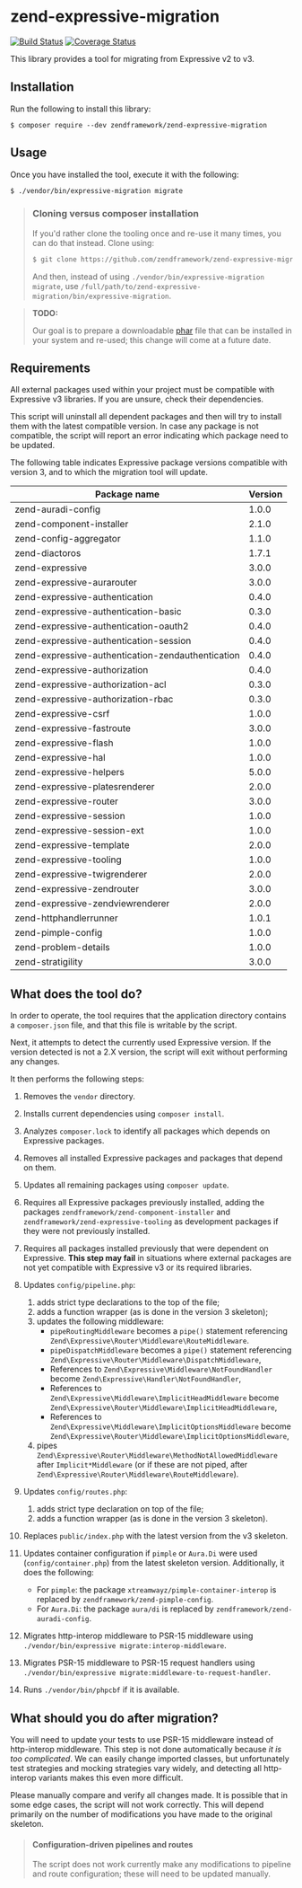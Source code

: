 # zend-expressive-migration

[![Build Status](https://secure.travis-ci.org/zendframework/zend-expressive-migration.svg?branch=master)](https://secure.travis-ci.org/zendframework/zend-expressive-migration)
[![Coverage Status](https://coveralls.io/repos/github/zendframework/zend-expressive-migration/badge.svg?branch=master)](https://coveralls.io/github/zendframework/zend-expressive-migration?branch=master)

This library provides a tool for migrating from Expressive v2 to v3.

## Installation

Run the following to install this library:

```console
$ composer require --dev zendframework/zend-expressive-migration
```

## Usage

Once you have installed the tool, execute it with the following:

```bash
$ ./vendor/bin/expressive-migration migrate
```

> ### Cloning versus composer installation
>
> If you'd rather clone the tooling once and re-use it many times, you can do
> that instead. Clone using:
>
> ```bash
> $ git clone https://github.com/zendframework/zend-expressive-migration
> ```
>
> And then, instead of using `./vendor/bin/expressive-migration migrate`, use
> `/full/path/to/zend-expressive-migration/bin/expressive-migration`.

> **TODO:**
>
> Our goal is to prepare a downloadable [phar](http://php.net/phar) file that
> can be installed in your system and re-used; this change will come at a future
> date.

## Requirements

All external packages used within your project must be compatible with
Expressive v3 libraries. If you are unsure, check their dependencies.

This script will uninstall all dependent packages and then will try to install
them with the latest compatible version. In case any package is not compatible,
the script will report an error indicating which package need to be updated.

The following table indicates Expressive package versions compatible with
version 3, and to which the migration tool will update.

| Package name                                      | Version |
| ------------------------------------------------- | ------- |
| zend-auradi-config                                | 1.0.0   |
| zend-component-installer                          | 2.1.0   |
| zend-config-aggregator                            | 1.1.0   |
| zend-diactoros                                    | 1.7.1   |
| zend-expressive                                   | 3.0.0   |
| zend-expressive-aurarouter                        | 3.0.0   |
| zend-expressive-authentication                    | 0.4.0   |
| zend-expressive-authentication-basic              | 0.3.0   |
| zend-expressive-authentication-oauth2             | 0.4.0   |
| zend-expressive-authentication-session            | 0.4.0   |
| zend-expressive-authentication-zendauthentication | 0.4.0   |
| zend-expressive-authorization                     | 0.4.0   |
| zend-expressive-authorization-acl                 | 0.3.0   |
| zend-expressive-authorization-rbac                | 0.3.0   |
| zend-expressive-csrf                              | 1.0.0   |
| zend-expressive-fastroute                         | 3.0.0   |
| zend-expressive-flash                             | 1.0.0   |
| zend-expressive-hal                               | 1.0.0   |
| zend-expressive-helpers                           | 5.0.0   |
| zend-expressive-platesrenderer                    | 2.0.0   |
| zend-expressive-router                            | 3.0.0   |
| zend-expressive-session                           | 1.0.0   |
| zend-expressive-session-ext                       | 1.0.0   |
| zend-expressive-template                          | 2.0.0   |
| zend-expressive-tooling                           | 1.0.0   |
| zend-expressive-twigrenderer                      | 2.0.0   |
| zend-expressive-zendrouter                        | 3.0.0   |
| zend-expressive-zendviewrenderer                  | 2.0.0   |
| zend-httphandlerrunner                            | 1.0.1   |
| zend-pimple-config                                | 1.0.0   |
| zend-problem-details                              | 1.0.0   |
| zend-stratigility                                 | 3.0.0   |


## What does the tool do?

In order to operate, the tool requires that the application directory contains a
`composer.json` file, and that this file is writable by the script.

Next, it attempts to detect the currently used Expressive version. If the
version detected is not a 2.X version, the script will exit without performing
any changes.

It then performs the following steps:

1. Removes the `vendor` directory.

2. Installs current dependencies using `composer install`.

3. Analyzes `composer.lock` to identify all packages which depends on Expressive packages.

4. Removes all installed Expressive packages and packages that depend on them.

5. Updates all remaining packages using `composer update`.

6. Requires all Expressive packages previously installed, adding the packages
   `zendframework/zend-component-installer` and `zendframework/zend-expressive-tooling`
   as development packages if they were not previously installed.

7. Requires all packages installed previously that were dependent on Expressive.
   **This step may fail** in situations where external packages are not yet
   compatible with Expressive v3 or its required libraries.

8. Updates `config/pipeline.php`:
   1. adds strict type declarations to the top of the file;
   2. adds a function wrapper (as is done in the version 3 skeleton);
   3. updates the following middleware:
      - `pipeRoutingMiddleware` becomes a `pipe()` statement referencing `Zend\Expressive\Router\Middleware\RouteMiddleware`.
      - `pipeDispatchMiddleware` becomes a `pipe()` statement referencing `Zend\Expressive\Router\Middleware\DispatchMiddleware`,
      - References to `Zend\Expressive\Middleware\NotFoundHandler` become `Zend\Expressive\Handler\NotFoundHandler`,
      - References to `Zend\Expressive\Middleware\ImplicitHeadMiddleware` become `Zend\Expressive\Router\Middleware\ImplicitHeadMiddleware`,
      - References to `Zend\Expressive\Middleware\ImplicitOptionsMiddleware` become `Zend\Expressive\Router\Middleware\ImplicitOptionsMiddleware`,
   4. pipes `Zend\Expressive\Router\Middleware\MethodNotAllowedMiddleware` after
      `Implicit*Middleware` (or if these are not piped, after
      `Zend\Expressive\Router\Middleware\RouteMiddleware`).

9. Updates `config/routes.php`:
   1. adds strict type declaration on top of the file;
   2. adds a function wrapper (as is done in the version 3 skeleton).

10. Replaces `public/index.php` with the latest version from the v3 skeleton.

11. Updates container configuration if `pimple` or `Aura.Di` were used
    (`config/container.php`) from the latest skeleton version. Additionally, it
    does the following:
    - For `pimple`: the package `xtreamwayz/pimple-container-interop` is replaced by `zendframework/zend-pimple-config`.
    - For `Aura.Di`: the package `aura/di` is replaced by `zendframework/zend-auradi-config`.

12. Migrates http-interop middleware to PSR-15 middleware using
    `./vendor/bin/expressive migrate:interop-middleware`.

13. Migrates PSR-15 middleware to PSR-15 request handlers using
    `./vendor/bin/expressive migrate:middleware-to-request-handler`.

14. Runs `./vendor/bin/phpcbf` if it is available.

## What should you do after migration?

You will need to update your tests to use PSR-15 middleware instead of
http-interop middleware.  This step is not done automatically because _it is too
complicated_. We can easily change imported classes, but unfortunately test
strategies and mocking strategies vary widely, and detecting all http-interop
variants makes this even more difficult.

Please manually compare and verify all changes made. It is possible that in some
edge cases, the script will not work correctly. This will depend primarily on
the number of modifications you have made to the original skeleton.

> #### Configuration-driven pipelines and routes
>
> The script does not work currently make any modifications to pipeline and
> route configuration; these will need to be updated manually.
